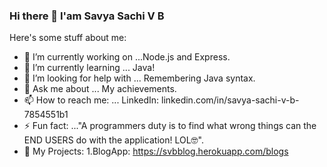 ### Hi there 👋 I'am Savya Sachi V B 

Here's some stuff about me:

- 🔭 I’m currently working on ...Node.js and Express.
- 🌱 I’m currently learning ... Java! 
- 🤔 I’m looking for help with ... Remembering  Java syntax. 
- 💬 Ask me about ... My achievements.
- 📫 How to reach me: ... LinkedIn: linkedin.com/in/savya-sachi-v-b-7854551b1
- ⚡ Fun fact: ..."A programmers duty is to find what wrong things can the END USERS do with the application! LOL🤓".
- 🧧 My Projects: 1.BlogApp: https://svbblog.herokuapp.com/blogs
